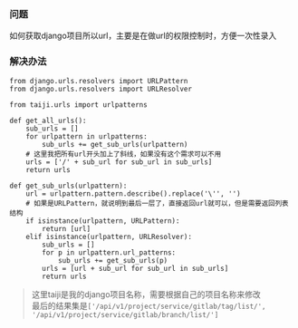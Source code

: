 ### 问题
如何获取django项目所以url，主要是在做url的权限控制时，方便一次性录入  

### 解决办法
```
from django.urls.resolvers import URLPattern
from django.urls.resolvers import URLResolver

from taiji.urls import urlpatterns

def get_all_urls():
    sub_urls = []
    for urlpattern in urlpatterns:
        sub_urls += get_sub_urls(urlpattern)
    # 这里我把所有url开头加上了斜线，如果没有这个需求可以不用
    urls = ['/' + sub_url for sub_url in sub_urls]
    return urls

def get_sub_urls(urlpattern):
    url = urlpattern.pattern.describe().replace('\'', '')
    # 如果是URLPattern，就说明到最后一层了，直接返回url就可以，但是需要返回列表结构 
    if isinstance(urlpattern, URLPattern):
        return [url]
    elif isinstance(urlpattern, URLResolver):
        sub_urls = []
        for p in urlpattern.url_patterns:
            sub_urls += get_sub_urls(p)
        urls = [url + sub_url for sub_url in sub_urls]
        return urls
```

> 这里taiji是我的django项目名称，需要根据自己的项目名称来修改  
> 最后的结果集是```['/api/v1/project/service/gitlab/tag/list/', '/api/v1/project/service/gitlab/branch/list/']```  
